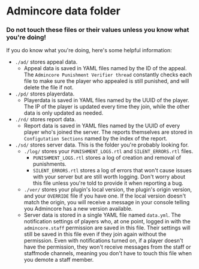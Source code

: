 # Admincore data folder
### Do not touch these files or their values unless you know what you're doing!
If you do know what you're doing, here's some helpful information:
* `./ad/` stores appeal data.
  * Appeal data is saved in YAML files named by the ID of the appeal. The `Admincore Punishment Verifier thread` constantly checks each file to make sure the player who appealed is still punished, and will delete the file if not.
* `./pd/` stores playerdata.
  * Playerdata is saved in YAML files named by the UUID of the player. The IP of the player is updated every time they join, while the other data is only updated as needed.
* `./rd/` stores report data.
  * Report data is saved in YAML files named by the UUID of every player who's joined the server. The reports themselves are stored in `Configutation Sections` named by the index of the report.
* `./sd/` stores server data. This is the folder you're probably looking for.
  * `./log/` stores your `PUNISHMENT_LOGS.rtl` and `SILENT_ERRORS.rtl` files.
    * `PUNISHMENT_LOGS.rtl` stores a log of creation and removal of punishments.
    * `SILENT_ERRORS.rtl` stores a log of errors that won't cause issues with your server but are still worth logging. Don't worry about this file unless you're told to provide it when reporting a bug.
  * `./ver/` stores your plugin's local version, the plugin's origin version, and your `OVERRIDE` file if you have one. If the local version doesn't match the origin, you will receive a message in your console telling you Admincore has a new version available.
  * Server data is stored in a single YAML file named `data.yml`. The notification settings of players who, at one point, logged in with the `admincore.staff` permission are saved in this file. Their settings will still be saved in this file even if they join again without the permission. Even with notifications turned on, if a player doesn't have the permission, they won't receive messages from the staff or staffmode channels, meaning you don't have to touch this file when you demote a staff member.